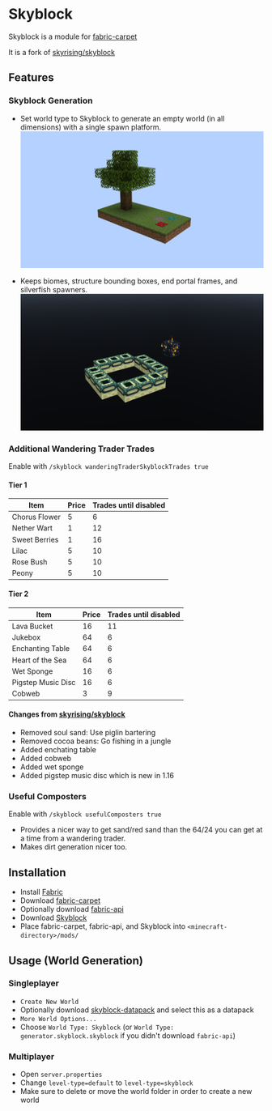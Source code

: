 # Skyblock

Skyblock is a module for [fabric-carpet](https://github.com/gnembon/fabric-carpet)

It is a fork of [skyrising/skyblock](https://github.com/skyrising/skyblock)

## Features

### Skyblock Generation

- Set world type to Skyblock to generate an empty world (in all dimensions) with a single spawn platform.
![small spawn platform with grass, mycelium, nylium, and a tree](screenshots/spawn_platform.png?raw=true "Spawn Platform")

- Keeps biomes, structure bounding boxes, end portal frames, and silverfish spawners.
![end portal frame remains](screenshots/end_portal.png?raw=true "End Portal Frame")

### Additional Wandering Trader Trades
Enable with ```/skyblock wanderingTraderSkyblockTrades true```
#### Tier 1
| Item          | Price | Trades until disabled |
| ------------- | ----- | --------------------- |
| Chorus Flower | 5     | 6                     |
| Nether Wart   | 1     | 12                    |
| Sweet Berries | 1     | 16                    |
| Lilac         | 5     | 10                    |
| Rose Bush     | 5     | 10                    |
| Peony         | 5     | 10                    |

#### Tier 2
| Item               | Price | Trades until disabled |
| ------------------ | ----- | --------------------- |
| Lava Bucket        | 16    | 11                    |
| Jukebox            | 64    | 6                     |
| Enchanting Table   | 64    | 6                     |
| Heart of the Sea   | 64    | 6                     |
| Wet Sponge         | 16    | 6                     |
| Pigstep Music Disc | 16    | 6                     |
| Cobweb             | 3     | 9                     |

#### Changes from [skyrising/skyblock](https://github.com/skyrising/skyblock)
- Removed soul sand: Use piglin bartering
- Removed cocoa beans: Go fishing in a jungle
- Added enchating table
- Added cobweb
- Added wet sponge
- Added pigstep music disc which is new in 1.16


### Useful Composters
Enable with ```/skyblock usefulComposters true```
- Provides a nicer way to get sand/red sand than the 64/24 you can get at a time from a wandering trader.
- Makes dirt generation nicer too.

## Installation
- Install [Fabric](https://fabricmc.net/use)
- Download [fabric-carpet](https://github.com/gnembon/fabric-carpet/releases)
- Optionally download [fabric-api](https://www.curseforge.com/minecraft/mc-mods/fabric-api/files)
- Download [Skyblock](https://github.com/jsorrell/skyblock/releases)
- Place fabric-carpet, fabric-api, and Skyblock into `<minecraft-directory>/mods/`

## Usage (World Generation)
### Singleplayer
- `Create New World`
- Optionally download [skyblock-datapack](https://github.com/jsorrell/skyblock-datapack) and select this as a datapack
- `More World Options...`
- Choose `World Type: Skyblock` (or `World Type: generator.skyblock.skyblock` if you didn't download `fabric-api`)

### Multiplayer
- Open `server.properties`
- Change `level-type=default` to `level-type=skyblock`
- Make sure to delete or move the world folder in order to create a new world